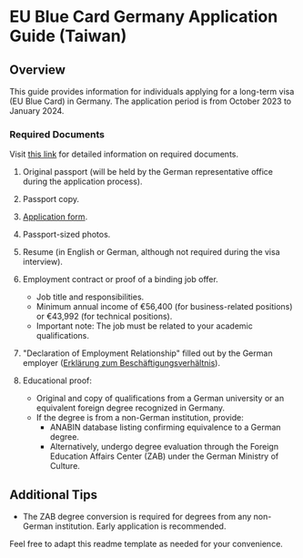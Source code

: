 # EU Blue Card Germany Application Guide (Taiwan)

## Overview

This guide provides information for individuals applying for a long-term visa (EU Blue Card) in Germany. The application period is from October 2023 to January 2024.

### Required Documents

Visit [this link](https://taipei.diplo.de/tw-zh-tw/service/visa-einreise/-/2453304) for detailed information on required documents.

1. Original passport (will be held by the German representative office during the application process).
2. Passport copy.
3. [Application form](https://videx.diplo.de/videx/visum-erfassung/#/videx-langfristiger-aufenthalt).
4. Passport-sized photos.
5. Resume (in English or German, although not required during the visa interview).
6. Employment contract or proof of a binding job offer.

   - Job title and responsibilities.
   - Minimum annual income of €56,400 (for business-related positions) or €43,992 (for technical positions).
   - Important note: The job must be related to your academic qualifications.

7. "Declaration of Employment Relationship" filled out by the German employer ([Erklärung zum Beschäftigungsverhältnis](https://github.com/chongruei/eu-blue-card-germany-guide/Erklärung_zum_Beschäftigungsverhältnis.pdf)).
8. Educational proof:
   - Original and copy of qualifications from a German university or an equivalent foreign degree recognized in Germany.
   - If the degree is from a non-German institution, provide:
     - ANABIN database listing confirming equivalence to a German degree.
     - Alternatively, undergo degree evaluation through the Foreign Education Affairs Center (ZAB) under the German Ministry of Culture.

## Additional Tips

- The ZAB degree conversion is required for degrees from any non-German institution. Early application is recommended.

Feel free to adapt this readme template as needed for your convenience.
